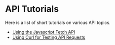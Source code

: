 # API Tutorials

Here is a list of short tutorials on various API topics.
- [Using the Javascript Fetch API](/javascript-fetch-api)
- [Using Curl for Testing API Requests](/curl-article)


